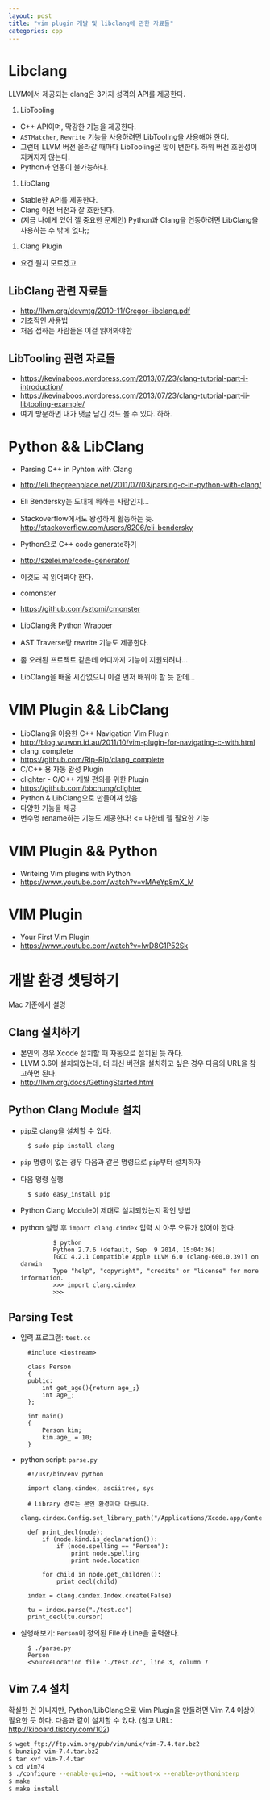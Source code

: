 ```yaml
---
layout: post
title: "vim plugin 개발 및 libclang에 관한 자료들"
categories: cpp
---
```


Libclang
========

LLVM에서 제공되는 clang은 3가지 성격의 API를 제공한다.

1. LibTooling
 - C++ API이며, 막강한 기능을 제공한다.
 - `ASTMatcher`, `Rewrite` 기능을 사용하려면 LibTooling을 사용해야 한다.
 - 그런데 LLVM 버전 올라갈 때마다 LibTooling은 많이 변한다. 하위 버전 호환성이 지켜지지 않는다.
 - Python과 연동이 불가능하다.
1. LibClang
 - Stable한 API를 제공한다.
 - Clang 이전 버전과 잘 호환된다.
 - (지금 나에게 있어 젤 중요한 문제인) Python과 Clang을 연동하려면 LibClang을 사용하는 수 밖에 없다;;
1. Clang Plugin
 - 요건 뭔지 모르겠고

LibClang 관련 자료들
-------------------

- http://llvm.org/devmtg/2010-11/Gregor-libclang.pdf
 - 기초적인 사용법
 - 처음 접하는 사람들은 이걸 읽어봐야함

LibTooling 관련 자료들
---------------------

- https://kevinaboos.wordpress.com/2013/07/23/clang-tutorial-part-i-introduction/
- https://kevinaboos.wordpress.com/2013/07/23/clang-tutorial-part-ii-libtooling-example/
 - 여기 방문하면 내가 댓글 남긴 것도 볼 수 있다. 하하.

Python && LibClang
=================

- Parsing C++ in Pyhton with Clang
 - http://eli.thegreenplace.net/2011/07/03/parsing-c-in-python-with-clang/
 - Eli Bendersky는 도대체 뭐하는 사람인지...
 - Stackoverflow에서도 왕성하게 활동하는 듯. http://stackoverflow.com/users/8206/eli-bendersky

- Python으로 C++ code generate하기
 - http://szelei.me/code-generator/
 - 이것도 꼭 읽어봐야 한다.

- comonster
 - https://github.com/sztomi/cmonster
 - LibClang용 Python Wrapper
 - AST Traverse랑 rewrite 기능도 제공한다.
 - 좀 오래된 프로젝트 같은데 어디까지 기능이 지원되려나...
 - LibClang을 배울 시간없으니 이걸 먼저 배워야 할 듯 한데...

VIM Plugin && LibClang
======================

- LibClang을 이용한 C++ Navigation Vim Plugin
 - http://blog.wuwon.id.au/2011/10/vim-plugin-for-navigating-c-with.html
- clang_complete
 - https://github.com/Rip-Rip/clang_complete
 - C/C++ 용 자동 완성 Plugin
- clighter - C/C++ 개발 편의를 위한 Plugin
 - https://github.com/bbchung/clighter
 - Python & LibClang으로 만들어져 있음
 - 다양한 기능을 제공
 - 변수명 rename하는 기능도 제공한다! <= 나한테 젤 필요한 기능

VIM Plugin && Python
====================

- Writeing Vim plugins with Python
 - https://www.youtube.com/watch?v=vMAeYp8mX_M

VIM Plugin
==========

- Your First Vim Plugin
 - https://www.youtube.com/watch?v=lwD8G1P52Sk

개발 환경 셋팅하기
==================

Mac 기준에서 설명

Clang 설치하기
-------------

* 본인의 경우 Xcode 설치할 때 자동으로 설치된 듯 하다.
* LLVM 3.6이 설치되었는데, 더 최신 버전을 설치하고 싶은 경우 다음의 URL을 참고하면 된다.
* http://llvm.org/docs/GettingStarted.html

Python Clang Module 설치
-----------------------

* `pip`로 clang을 설치할 수 있다.

        $ sudo pip install clang

* `pip` 명령이 없는 경우 다음과 같은 명령으로 `pip`부터 설치하자
* 다음 명령 실행

        $ sudo easy_install pip

* Python Clang Module이 제대로 설치되었는지 확인 방법
 * python 실행 후 `import clang.cindex` 입력 시 아무 오류가 없어야 한다.

                $ python
                Python 2.7.6 (default, Sep  9 2014, 15:04:36) 
                [GCC 4.2.1 Compatible Apple LLVM 6.0 (clang-600.0.39)] on darwin
                Type "help", "copyright", "credits" or "license" for more information.
                >>> import clang.cindex
                >>> 

Parsing Test
------------

* 입력 프로그램: `test.cc`

        #include <iostream>

        class Person
        {
        public:
            int get_age(){return age_;}
            int age_;
        };

        int main()
        {
            Person kim;
            kim.age_ = 10;
        }

* python script: `parse.py`

        #!/usr/bin/env python

        import clang.cindex, asciitree, sys

        # Library 경로는 본인 환경마다 다릅니다.
        clang.cindex.Config.set_library_path("/Applications/Xcode.app/Contents/Developer/Toolchains/XcodeDefault.xctoolchain/usr/lib")

        def print_decl(node):
            if (node.kind.is_declaration()):
                if (node.spelling == "Person"):
                    print node.spelling
                    print node.location

            for child in node.get_children():
                print_decl(child)

        index = clang.cindex.Index.create(False)

        tu = index.parse("./test.cc")
        print_decl(tu.cursor)

* 실행해보기: `Person`이 정의된 File과 Line을 출력한다.

        $ ./parse.py
        Person
        <SourceLocation file './test.cc', line 3, column 7

Vim 7.4 설치
-----------

확실한 건 아니지만, Python/LibClang으로 Vim Plugin을 만들려면 Vim 7.4 이상이 필요한 듯 하다. 다음과 같이 설치할 수 있다. (참고 URL: http://kiboard.tistory.com/102)

```sh
$ wget ftp://ftp.vim.org/pub/vim/unix/vim-7.4.tar.bz2
$ bunzip2 vim-7.4.tar.bz2
$ tar xvf vim-7.4.tar
$ cd vim74
$ ./configure --enable-gui=no, --without-x --enable-pythoninterp
$ make
$ make install
```
